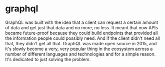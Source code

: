 # graphql

GraphQL was built with the idea that a client can request a certain amount of data and get just that data and no more, no less. It meant that now APIs became future-proof because they could build endpoints that provided all the information people could possibly need. And if the client didn't need all that, they didn't get all that. GraphQL was made open source in 2015, and it's slowly become a very, very popular thing in the ecosystem across a number of different languages and technologies and for a simple reason. It's dedicated to just solving the problem.
